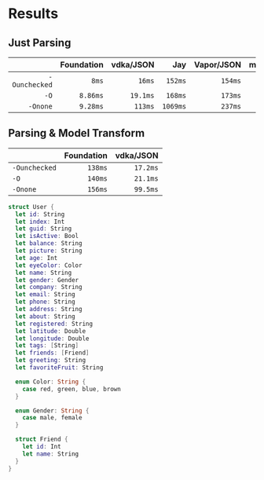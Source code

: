 # Results

## Just Parsing
|               | Foundation | vdka/JSON |      Jay | Vapor/JSON |  memcpy(100x) |
|--------------:|-----------:|----------:|---------:|-----------:|--------------:|
| `-Ounchecked` |      `8ms` | 	  `16ms` |  `152ms` |    `154ms` |      `5.19ms` |
|          `-O` |   `8.86ms` | 	`19.1ms` |  `168ms` |    `173ms` |      `5.37ms` |
|      `-Onone` |   `9.28ms` | 	 `113ms` | `1069ms` |    `237ms` |      `7.29ms` |

## Parsing & Model Transform
|               | Foundation | vdka/JSON |
|---------------|-----------:|----------:|
| `-Ounchecked` |    `138ms` |  `17.2ms` |
|          `-O` |    `140ms` | 	`21.1ms` |
|      `-Onone` |    `156ms` | 	`99.5ms` |

```swift
struct User {
  let id: String
  let index: Int
  let guid: String
  let isActive: Bool
  let balance: String
  let picture: String
  let age: Int
  let eyeColor: Color
  let name: String
  let gender: Gender
  let company: String
  let email: String
  let phone: String
  let address: String
  let about: String
  let registered: String
  let latitude: Double
  let longitude: Double
  let tags: [String]
  let friends: [Friend]
  let greeting: String
  let favoriteFruit: String

  enum Color: String {
    case red, green, blue, brown
  }

  enum Gender: String {
    case male, female
  }

  struct Friend {
    let id: Int
    let name: String
  }
}
```
